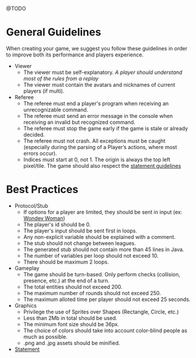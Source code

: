 @TODO

# General Guidelines <a name="guidelines"/>

When creating your game, we suggest you follow these guidelines in order to improve both its performance and players experience.

- Viewer
  - The viewer must be self-explanatory. _A player should understand most of the rules from a replay_
  - The viewer must contain the avatars and nicknames of current players (if multi).
- Referee
  - The referee must end a player's program when receiving an unrecognizable command.
  - The referee must send an error message in the console when receiving an invalid but recognized command.
  - The referee must stop the game early if the game is stale or already decided.
  - The referee must not crash. All exceptions must be caught (especially during the parsing of a Player’s actions, where most errors occur).
  - Indices must start at 0, not 1. The origin is always the top left pixel/tile.
The game should also respect the [statement guidelines](pages/technical/statement.md#guidelines)

# Best Practices

- Protocol/Stub
  - If options for a player are limited, they should be sent in input (ex: [Wondev Woman](https://www.codingame.com/ide/puzzle/wondev-woman))
  - The player's id should be 0.
  - The player's input should be sent first in loops.
  - Any non-explicit variable should be explained with a comment.
  - The stub should not change between leagues.
  - The generated stub should not contain more than 45 lines in Java.
  - The number of variables per loop should not exceed 10.
  - There should be maximum 2 loops.
- Gameplay
  - The game should be turn-based. Only perform checks (collision, presence, etc.) at the end of a turn.
  - The total entities should not exceed 200.
  - The maximum number of rounds should not exceed 250.
  - The maximum alloted time per player should not exceed 25 seconds.
- Graphics
  - Privilege the use of Sprites over Shapes (Rectangle, Circle, etc.)
  - Less than 2Mb in total should be used.
  - The minimum font size should be 36px.
  - The choice of colors should take into account color-blind people as much as possible.
  - .png and .jpg assets should be minified.
- [Statement](pages/technical/statement.md#game-statement)